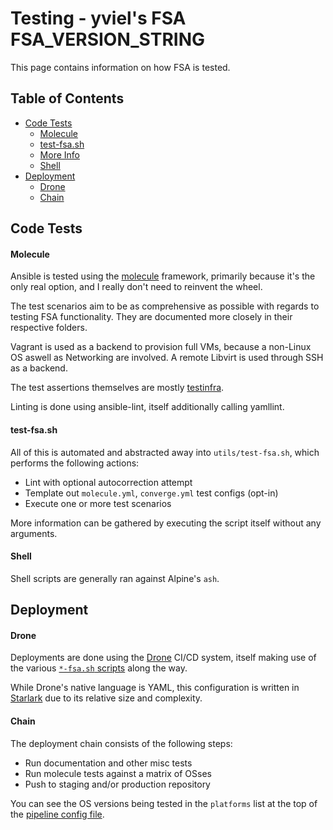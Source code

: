 # Testing - yviel's FSA FSA_VERSION_STRING
This page contains information on how FSA is tested.

## Table of Contents
  - [Code Tests](#code-tests)
    - [Molecule](#molecule)
    - [test-fsa.sh](#test-fsa-sh)
    - [More Info](#more-info)
    - [Shell](#shell)
  - [Deployment](#deployment)
    - [Drone](#drone)
    - [Chain](#chain)

## Code Tests
#### Molecule
Ansible is tested using the [molecule](https://molecule.readthedocs.io/) framework, primarily because it's the only real option, and I really don't need to reinvent the wheel.

The test scenarios aim to be as comprehensive as possible with regards to testing FSA functionality. They are documented more closely in their respective folders.

Vagrant is used as a backend to provision full VMs, because a non-Linux OS aswell as Networking are involved. A remote Libvirt is used through SSH as a backend.

The test assertions themselves are mostly [testinfra](https://testinfra.readthedocs.io/).

Linting is done using ansible-lint, itself additionally calling yamllint.

#### test-fsa.sh
All of this is automated and abstracted away into `utils/test-fsa.sh`, which performs the following actions:
 - Lint with optional autocorrection attempt
 - Template out `molecule.yml`, `converge.yml` test configs (opt-in)
 - Execute one or more test scenarios

More information can be gathered by executing the script itself without any arguments.

#### Shell
Shell scripts are generally ran against Alpine's `ash`.

## Deployment
#### Drone
Deployments are done using the [Drone](https://docs.drone.io/) CI/CD system, itself making use of the various [`*-fsa.sh` scripts](../utils/) along the way.

While Drone's native language is YAML, this configuration is written in [Starlark](https://docs.drone.io/pipeline/scripting/starlark/) due to its relative size and complexity.

#### Chain
The deployment chain consists of the following steps:
 - Run documentation and other misc tests
 - Run molecule tests against a matrix of OSses
 - Push to staging and/or production repository

You can see the OS versions being tested in the `platforms` list at the top of the [pipeline config file](../utils/drone.star).

